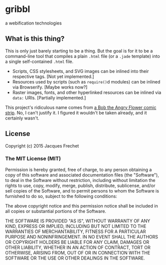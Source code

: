 # gribbl
a webification technologies

## What is this thing?

This is only just barely starting to be a thing.  But the goal is
for it to be a command-line tool that compiles a plain `.html` file
(or a `.jade` template) into a single self-contained `.html` file.

* Scripts, CSS stylesheets, and SVG images can be inlined into their
  respective tags.  [Not yet implemented.]
* Resources used by scripts (such as `require()`d modules) can be inlined
  via Browserify.  [Maybe works now?]
* Raster images, fonts, and other hyperlinked resources can be inlined via
  `data:` URIs.  [Partially implemented.]

This project's ridiculous name comes from [a Bob the Angry Flower
comic strip](http://www.angryflower.com/aposter.html).  No, I can't
justify it.  I figured it wouldn't be taken already, and it certainly
wasn't.

## License

Copyright (c) 2015 Jacques Frechet

### The MIT License (MIT)

Permission is hereby granted, free of charge, to any person obtaining a copy
of this software and associated documentation files (the "Software"), to deal
in the Software without restriction, including without limitation the rights
to use, copy, modify, merge, publish, distribute, sublicense, and/or sell
copies of the Software, and to permit persons to whom the Software is
furnished to do so, subject to the following conditions:

The above copyright notice and this permission notice shall be included in all
copies or substantial portions of the Software.

THE SOFTWARE IS PROVIDED "AS IS", WITHOUT WARRANTY OF ANY KIND, EXPRESS OR
IMPLIED, INCLUDING BUT NOT LIMITED TO THE WARRANTIES OF MERCHANTABILITY,
FITNESS FOR A PARTICULAR PURPOSE AND NONINFRINGEMENT. IN NO EVENT SHALL THE
AUTHORS OR COPYRIGHT HOLDERS BE LIABLE FOR ANY CLAIM, DAMAGES OR OTHER
LIABILITY, WHETHER IN AN ACTION OF CONTRACT, TORT OR OTHERWISE, ARISING FROM,
OUT OF OR IN CONNECTION WITH THE SOFTWARE OR THE USE OR OTHER DEALINGS IN THE
SOFTWARE.

